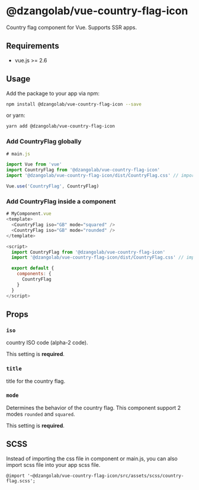 # @dzangolab/vue-country-flag-icon

Country flag component for Vue. Supports SSR apps.

## Requirements

* vue.js >= 2.6

## Usage

Add the package to your app via npm:

``` bash
npm install @dzangolab/vue-country-flag-icon --save
```

or yarn:

``` bash
yarn add @dzangolab/vue-country-flag-icon
```

### Add CountryFlag globally

``` javascript
# main.js

import Vue from 'vue'
import CountryFlag from '@dzangolab/vue-country-flag-icon'
import '@dzangolab/vue-country-flag-icon/dist/CountryFlag.css' // import stylesheet

Vue.use('CountryFlag', CountryFlag)
```

### Add CountryFlag inside a component

```javascript
# MyComponent.vue
<template>
  <CountryFlag iso="GB" mode="squared" />
  <CountryFlag iso="GB" mode="rounded" />
</template>

<script>
  import CountryFlag from '@dzangolab/vue-country-flag-icon'
  import '@dzangolab/vue-country-flag-icon/dist/CountryFlag.css' // import stylesheet

  export default {
    components: {
      CountryFlag
    }
  }
</script>
```

## Props

### `iso`

country ISO code (alpha-2 code).

This setting is **required**.

### `title`

title for the country flag.

### `mode`

Determines the behavior of the country flag. This component support 2 modes `rounded` and `squared`.

This setting is **required**.

## SCSS

Instead of importing the css file in component or main.js, you can also import scss file into your app scss file.

```
@import '~@dzangolab/vue-country-flag-icon/src/assets/scss/country-flag.scss';
```
